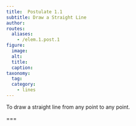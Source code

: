 ```yaml
---
title:  Postulate 1.1
subtitle: Draw a Straight Line
author:
routes:
  aliases:
    - /elem.1.post.1
figure:
  image:
  alt:
  title:
  caption:
taxonomy:
  tag:
  category:
    - lines
---
```


To draw a straight line from any point to any point.

===
